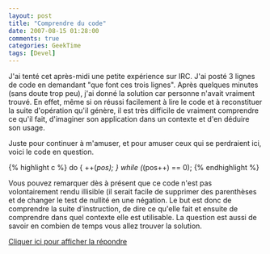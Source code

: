 ```yaml
---
layout: post
title: "Comprendre du code"
date: 2007-08-15 01:28:00
comments: true
categories: GeekTime
tags: [Devel]
---
```

J'ai tenté cet après-midi une petite expérience sur IRC. J'ai posté 3 lignes de code en demandant "que font ces trois lignes". Après quelques minutes (sans doute trop peu), j'ai donné la solution car personne n'avait vraiment trouvé. En effet, même si on réussi facilement à lire le code et à reconstituer la suite d'opération qu'il génère, il est très difficile de vraiment comprendre ce qu'il fait, d'imaginer son application dans un contexte et d'en déduire son usage.

Juste pour continuer à m'amuser, et pour amuser ceux qui se perdraient ici, voici le code en question.

<!-- more -->


{% highlight c %}
do {
  ++(*pos);
} while (*(pos++) == 0);
{% endhighlight %}

Vous pouvez remarquer dès à présent que ce code n'est pas volontairement rendu illisible (il serait facile de supprimer des parenthèses et de changer le test de nullité en une négation. Le but est donc de comprendre la suite d'instruction, de dire ce qu'elle fait et ensuite de comprendre dans quel contexte elle est utilisable. La question est aussi de savoir en combien de temps vous allez trouver la solution.

<script type="text/javascript" src="/jquery.js"></script>
<script type="text/javascript">//<![CDATA[
function show_answer() {
  $("#show_answer").hide();
  $("#answer").show("slow");
  return false;
}
//]]></script>
<p>
<a href="" onclick="return show_answer()" id="show_answer">Cliquer ici pour afficher la répondre</a>
</p>
<div id="answer" style="display: none">
 Fonctionnement
---------------

Si on lit le code, on voit qu'il fait la suite d'opération suivante :

1   on incrémente la valeur pointée par pos
1   on regarde si la valeur obtenue est nulle
1   on incrémente le pointeur pos
1   si le test 2 est vrai, on retourne en 1, sinon, on quitte la boucle

Il s'agit donc d'une petite boucle qui incrémente des objets successifs jusqu'à ce qu'elle en trouve un qui, une fois incrémenté, n'est pas nul.

Voilà donc la solution du pauvre au problème, celle qu'on peut trouver en lisant le code, sans chercher à le comprendre.

 Interprétation
----------------

Mais en fait, ce code va plus loin. Imaginons maintenant la zone mémoire sur laquelle pos pointe initialement :

     oct1 oct2 oct3 oct4
      ^
     pos

L'octet 1 à une certaine valeur. Je l'incrémente et je m'aperçois que sa nouvelle valeur est 0. Quand un octet incrémenté peut-il retomber à 0 ? Quand il fait un overflow. On a donc fait déborder le premier octet... et quand cet octet déborde on incrémente le suivant :

        _+1__
       |     |
     oct1 oct2 oct3 oct4
           ^
          pos

Il s'agit donc ni plus ni moins que d'une retenue (comme quand on apprend à faire les additions ou les multiplications) : quand je fais déborder un octet, je déplace le surplus vers le suivant. Finalement, ces 3 lignes de code ne sont que l'implémentation d'une incrémentation, mais sur plusieurs octets... et même sur un nombre non défini d'octets (puisqu'il n'y a pas de limite explicitée sur le nombre d'étapes autorisées).

Pour être plus précis, il s'agit d'un incrémenteur d'entier stocké en Little Endian sur un nombre illimité d'octets.

 Encore ?
---------

Bon, pour ceux qui tiennent vraiment à s'assurer que ce n'est pas du code illisible, voici une version vraiment illisible de la même machine :

{% highlight c %}
for(++*pos;!*pos++;++*pos);
{% endhighlight %}

(Merci Falco)

Tout ceci n'était bien sûr qu'un exemple. Il est toujours très dur de comprendre du code, alors pour éviter de passer dix minutes sur 3 lignes lors de la prochaine relecture il suffit de documenter ce qu'on écrit.

</div>
